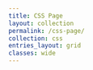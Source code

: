 ```yaml
---
title: CSS Page
layout: collection
permalink: /css-page/
collection: css
entries_layout: grid
classes: wide
---
```

